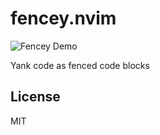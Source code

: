 # fencey.nvim

![Fencey Demo](https://github.com/user-attachments/assets/57900642-e61f-4ffd-a6d3-0507547942d5)

Yank code as fenced code blocks

## License

MIT
